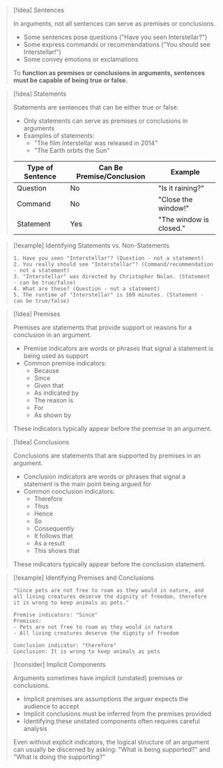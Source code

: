 
> [!idea] Sentences
> 
> In arguments, not all sentences can serve as premises or conclusions.
> 
> - Some sentences pose questions ("Have you seen Interstellar?")
> - Some express commands or recommendations ("You should see Interstellar!")
> - Some convey emotions or exclamations
> 
> To **function as premises or conclusions in arguments, sentences must be capable of being true or false.**

> [!idea] Statements
> 
> Statements are sentences that can be either true or false.
> 
> - Only statements can serve as premises or conclusions in arguments
> - Examples of statements:
>     - "The film Interstellar was released in 2014"
>     - "The Earth orbits the Sun"
> 
> |Type of Sentence|Can Be Premise/Conclusion|Example|
> |---|---|---|
> |Question|No|"Is it raining?"|
> |Command|No|"Close the window!"|
> |Statement|Yes|"The window is closed."|

> [!example] Identifying Statements vs. Non-Statements
> 
> ```
> 1. Have you seen "Interstellar"? (Question - not a statement)
> 2. You really should see "Interstellar"! (Command/recommendation - not a statement)
> 3. "Interstellar" was directed by Christopher Nolan. (Statement - can be true/false)
> 4. What are these? (Question - not a statement)
> 5. The runtime of "Interstellar" is 169 minutes. (Statement - can be true/false)
> ```

> [!idea] Premises
> 
> Premises are statements that provide support or reasons for a conclusion in an argument.
> 
> - Premise indicators are words or phrases that signal a statement is being used as support
> - Common premise indicators:
>     - Because
>     - Since
>     - Given that
>     - As indicated by
>     - The reason is
>     - For
>     - As shown by
> 
> These indicators typically appear before the premise in an argument.

> [!idea] Conclusions
> 
> Conclusions are statements that are supported by premises in an argument.
> 
> - Conclusion indicators are words or phrases that signal a statement is the main point being argued for
> - Common conclusion indicators:
>     - Therefore
>     - Thus
>     - Hence
>     - So
>     - Consequently
>     - It follows that
>     - As a result
>     - This shows that
> 
> These indicators typically appear before the conclusion statement.

> [!example] Identifying Premises and Conclusions
> 
> ```
> "Since pets are not free to roam as they would in nature, and all living creatures deserve the dignity of freedom, therefore it is wrong to keep animals as pets."
> 
> Premise indicators: "Since"
> Premises:
> - Pets are not free to roam as they would in nature
> - All living creatures deserve the dignity of freedom
> 
> Conclusion indicator: "therefore"
> Conclusion: It is wrong to keep animals as pets
> ```

> [!consider] Implicit Components
> 
> Arguments sometimes have implicit (unstated) premises or conclusions.
> 
> - Implicit premises are assumptions the arguer expects the audience to accept
> - Implicit conclusions must be inferred from the premises provided
> - Identifying these unstated components often requires careful analysis
> 
> Even without explicit indicators, the logical structure of an argument can usually be discerned by asking: "What is being supported?" and "What is doing the supporting?"